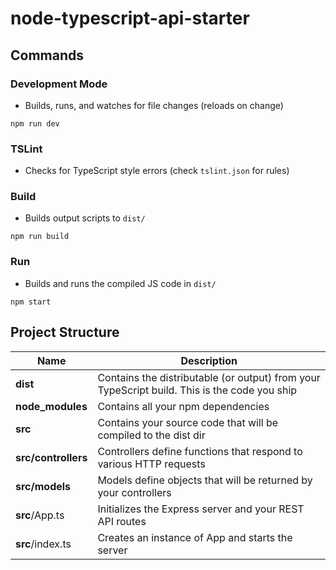 # node-typescript-api-starter

## Commands

### Development Mode
* Builds, runs, and watches for file changes (reloads on change)
```
npm run dev
```

### TSLint
* Checks for TypeScript style errors (check `tslint.json` for rules)

### Build
* Builds output scripts to `dist/`
```
npm run build
```

### Run
* Builds and runs the compiled JS code in `dist/`
```
npm start
```

## Project Structure

| Name | Description |
| ------------------------ | --------------------------------------------------------------------------------------------- |
| **dist**                 | Contains the distributable (or output) from your TypeScript build. This is the code you ship  |
| **node_modules**         | Contains all your npm dependencies                                                            |
| **src**                  | Contains your source code that will be compiled to the dist dir                               |
| **src/controllers**      | Controllers define functions that respond to various HTTP requests                            |
| **src/models**           | Models define objects that will be returned by your controllers                               |
| **src**/App.ts           | Initializes the Express server and your REST API routes                                       |
| **src**/index.ts         | Creates an instance of App and starts the server                                              |
